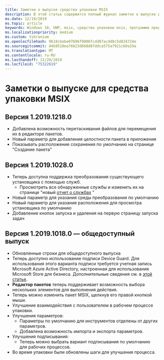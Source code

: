 ```yaml
---
title: Заметки о выпуске средства упаковки MSIX
description: В этой статье содержится полный журнал заметок о выпуске для различных версий средства упаковки MSIX.
ms.date: 12/19/2019
ms.topic: article
keywords: Windows 10, UWP, msix, средство упаковки msix, программа предварительной оценки
ms.localizationpriority: medium
ms.custom: Vibranium
ms.openlocfilehash: 9618cbebe07696f9806fcdd07acdd8c5d834724e
ms.sourcegitcommit: 44b9510ea76623d668d87ddca575a7921c60a19a
ms.translationtype: MT
ms.contentlocale: ru-RU
ms.lasthandoff: 12/20/2019
ms.locfileid: "75322619"
---
```

# <a name="release-notes-for-the-msix-packaging-tool"></a>Заметки о выпуске для средства упаковки MSIX

## <a name="version-1201912180"></a>Версия 1.2019.1218.0

- Добавлена возможность перетаскивания файлов для перемещения их в редакторе пакетов.
- Новый параметр для добавления целостности пакета в приложения
- Показывать расположение сохранения по умолчанию на странице "Создание пакета"

## <a name="version-1201910280"></a>Версия 1.2019.1028.0

- Теперь доступна поддержка преобразования существующего установщика с помощью служб.
  - Просмотреть все обнаруженные службы и изменить их на странице "новый [отчет о службах](../convert-an-installer-with-services.md) "
- Новый параметр для указания среды преобразования по умолчанию
- Новый параметр для указания расположения для просмотра установщика по умолчанию
- Добавление кнопок запуска и удаления на первую страницу запуска задач

## <a name="version-1201910180---public-release"></a>Версия 1.2019.1018.0 — общедоступный выпуск

- Обновленные строки для общедоступного выпуска
- Теперь доступно использование подписи Device Guard. Для использования этого варианта подписи требуется учетная запись Microsoft Azure Active Directory, настроенная для использования Microsoft Store для бизнеса. Дополнительные сведения см. в [этой статье](https://docs.microsoft.com/windows/msix/package/signing-package-device-guard-signing).
- **Редактор пакетов** теперь поддерживает возможность выбора нескольких элементов для выполнения действия.
- Теперь можно изменить пакет MSIX, щелкнув его правой кнопкой мыши.
- Улучшение взаимодействия с пользователем в рабочем процессе упаковки.
- Улучшения параметров:
    - Параметры по умолчанию для инструментов отделены от других параметров.
    - Добавлена возможность импорта и экспорта параметров.
- Улучшения подписывания:
    - Теперь можно выбрать вариант подписывания по умолчанию для рабочих процессов.
- Во время упаковки были обновлены шаги для улучшения процесса.

